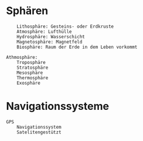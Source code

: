 # Sphären
		Lithosphäre: Gesteins- oder Erdkruste
		Atmosphäre: Lufthülle
		Hydrosphäre: Wasserschicht
		Magnetosphäre: Magnetfeld
		Biosphäre: Raum der Erde in dem Leben vorkommt

	Athmosphäre: 
		Troposphäre
		Stratosphäre
		Mesosphäre
		Thermosphäre
		Exosphäre

# Navigationssysteme
	GPS
		Navigationssystem
		Satelitengestützt
		